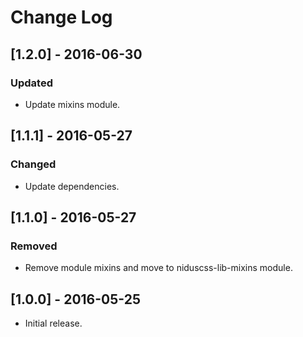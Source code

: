 # Change Log

## [1.2.0] - 2016-06-30

### Updated
- Update mixins module.


## [1.1.1] - 2016-05-27

### Changed
- Update dependencies.


## [1.1.0] - 2016-05-27

### Removed
- Remove module mixins and move to niduscss-lib-mixins module.


## [1.0.0] - 2016-05-25 

* Initial release.